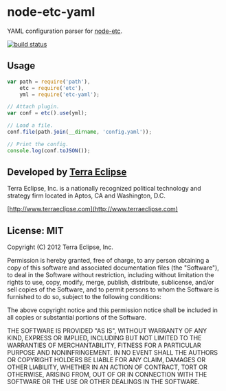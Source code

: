node-etc-yaml
=============

YAML configuration parser for [node-etc](https://github.com/cpsubrian/node-etc).

[![build status](https://secure.travis-ci.org/cpsubrian/node-etc-yaml.png)](http://travis-ci.org/cpsubrian/node-etc-yaml)

Usage
-----
```js
var path = require('path'),
    etc = require('etc'),
    yml = require('etc-yaml');

// Attach plugin.
var conf = etc().use(yml);

// Load a file.
conf.file(path.join(__dirname, 'config.yaml'));

// Print the config.
console.log(conf.toJSON());
```

Developed by [Terra Eclipse](http://www.terraeclipse.com)
--------------------------------------------------------
Terra Eclipse, Inc. is a nationally recognized political technology and
strategy firm located in Aptos, CA and Washington, D.C.

[http://www.terraeclipse.com](http://www.terraeclipse.com)


License: MIT
------------
Copyright (C) 2012 Terra Eclipse, Inc.

Permission is hereby granted, free of charge, to any person obtaining a copy
of this software and associated documentation files (the "Software"), to deal
in the Software without restriction, including without limitation the rights
to use, copy, modify, merge, publish, distribute, sublicense, and/or sell
copies of the Software, and to permit persons to whom the Software is furnished
to do so, subject to the following conditions:

The above copyright notice and this permission notice shall be included in
all copies or substantial portions of the Software.

THE SOFTWARE IS PROVIDED "AS IS", WITHOUT WARRANTY OF ANY KIND, EXPRESS OR
IMPLIED, INCLUDING BUT NOT LIMITED TO THE WARRANTIES OF MERCHANTABILITY,
FITNESS FOR A PARTICULAR PURPOSE AND NONINFRINGEMENT. IN NO EVENT SHALL THE
AUTHORS OR COPYRIGHT HOLDERS BE LIABLE FOR ANY CLAIM, DAMAGES OR OTHER
LIABILITY, WHETHER IN AN ACTION OF CONTRACT, TORT OR OTHERWISE, ARISING FROM,
OUT OF OR IN CONNECTION WITH THE SOFTWARE OR THE USE OR OTHER DEALINGS IN THE
SOFTWARE.
